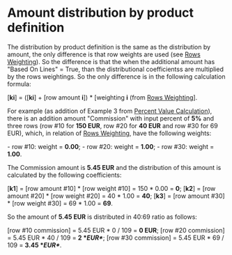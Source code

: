 # Amount distribution by product definition

The distribution by product definition is the same as the  distribution by amount, the only difference is that row weights are used (see [Rows Weighting](https://github.com/ErpNetDocs/tech/blob/master/advanced/documents/additional-amounts/rows-weighting.md)). So the difference is that the when the additional amount has "Based On  Lines" = True, than the distributional coefficientss are multiplied by  the rows weightings. So the only difference is in the following  calculation formula:

[**ki**] = ([**ki**] + [row amount **i**]) * [weighting **i** (from [Rows Weighting](https://github.com/ErpNetDocs/tech/blob/master/advanced/documents/additional-amounts/rows-weighting.md)].

For example (as addition of Example 3 from [Percent Value Calculation](https://github.com/ErpNetDocs/tech/blob/master/advanced/documents/additional-amounts/amounts-calculation/percent-calculation.md)), there is an addition amount "Commission" with input percent of **5%** and three rows (row #10 for **150 EUR**, row #20 for **40 EUR** and row #30 for 69 EUR), which, in relation of [Rows Weighting](https://github.com/ErpNetDocs/tech/blob/master/advanced/documents/additional-amounts/rows-weighting.md), have the following weights:

\- row #10: weight = **0.00**;
\- row #20: weight = **1.00**;
\- row #30: weight = **1.00**.

The Commission amount is **5.45 EUR** and the distribution of this amount is calculated by the following coefficients:

[**k1**] = [row amount #10] * [row weight #10] = 150 * 0.00 = **0**;
[**k2**] = [row amount #20] * [row weight #20] = 40 * 1.00 = **40**;
[**k3**] = [row amount #30] * [row weight #30] = 69 * 1.00 = **69**.

So the amount of **5.45 EUR** is distributed in 40:69 ratio as follows:

[row #10 commission] = 5.45 EUR * 0 / 109 = **0 EUR**;
[row #20 commission] = 5.45 EUR * 40 / 109 = **2 \**EUR\****;
[row #30 commission] = 5.45 EUR * 69 / 109 = **3.45 \**EUR\****.
